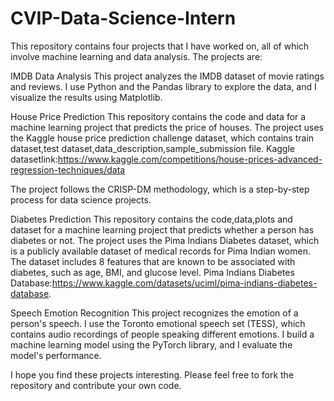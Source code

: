 # CVIP-Data-Science-Intern
This repository contains four projects that I have worked on, all of which involve machine learning and data analysis. The projects are:

IMDB Data Analysis
This project analyzes the IMDB dataset of movie ratings and reviews. I use Python and the Pandas library to explore the data, and I visualize the results using Matplotlib. 


House Price Prediction
This repository contains the code and data for a machine learning project that predicts the price of houses. The project uses the Kaggle house price prediction challenge dataset, which contains train dataset,test dataset,data_description,sample_submission file. Kaggle datasetlink:https://www.kaggle.com/competitions/house-prices-advanced-regression-techniques/data

The project follows the CRISP-DM methodology, which is a step-by-step process for data science projects.


Diabetes Prediction
This repository contains the code,data,plots and dataset for a machine learning project that predicts whether a person has diabetes or not. The project uses the Pima Indians Diabetes dataset, which is a publicly available dataset of medical records for Pima Indian women. The dataset includes 8 features that are known to be associated with diabetes, such as age, BMI, and glucose level. Pima Indians Diabetes Database:https://www.kaggle.com/datasets/uciml/pima-indians-diabetes-database.


Speech Emotion Recognition
This project recognizes the emotion of a person's speech. I use the Toronto emotional speech set (TESS), which contains audio recordings of people speaking different emotions. I build a machine learning model using the PyTorch library, and I evaluate the model's performance.

I hope you find these projects interesting. Please feel free to fork the repository and contribute your own code.
